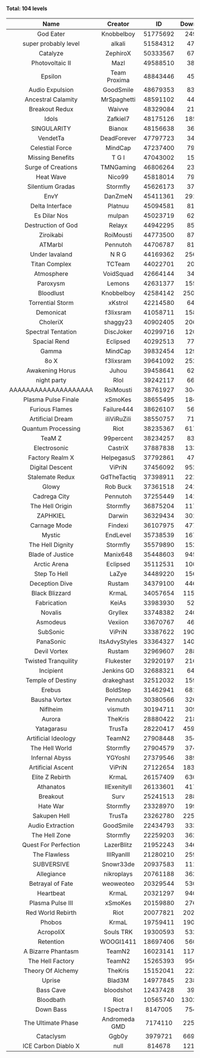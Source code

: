 #### Total: 104 levels

| Name | Creator | ID | Downloads | Likes |
|:---:|:---:|:---:|:---:|:---:|
| God Eater | Knobbelboy | 51775692 | 249825 | 40320
| super probably level | alkali | 51584312 | 47652 | 3810
| Catalyze | ZephiroX | 50333567 | 67685 | 6212
| Photovoltaic II | Mazl | 49588510 | 38336 | 3890
| Epsilon | Team Proxima | 48843446 | 45240 | 4630
| Audio Expulsion | GoodSmile | 48679353 | 83656 | 7190
| Ancestral Calamity | MrSpaghetti | 48591102 | 44700 | 4151
| Breakout Redux | Waivve | 48329084 | 21431 | 2211
| Idols | Zafkiel7 | 48175126 | 185100 | 22398
| SINGULARITY | Bianox | 48156638 | 36817 | 6345
| VendetTa | DeadForever | 47797723 | 34852 | 3379
| Celestial Force  | MindCap | 47237400 | 79764 | 7340
| Missing Benefits | T G I | 47043002 | 15829 | 1291
| Surge of Creations | TMNGaming | 46806264 | 23633 | 2254
| Heat Wave | Nico99 | 45818014 | 79695 | 7364
| Silentium Gradas | Stormfly | 45626173 | 37152 | 3457
| EnvY | DanZmeN | 45411361 | 291687 | 25902
| Delta Interface | Platnuu | 45094581 | 81051 | 7955
| Es Dilar Nos | mulpan | 45023719 | 62443 | 5541
| Destruction of God | Relayx | 44942295 | 85687 | 8501
| Ziroikabi | RoiMousti | 44773500 | 87161 | 7337
| ATMarbl | Pennutoh | 44706787 | 81175 | 7251
| Under lavaland | N R G | 44169362 | 256847 | 23222
| Titan Complex | TCTeam | 44022701 | 20890 | 2434
| Atmosphere | VoidSquad | 42664144 | 34798 | 2828
| Paroxysm | Lemons | 42631377 | 155647 | 12800
| Bloodlust | Knobbelboy | 42584142 | 2508408 | 241550
| Torrential Storm | xKstrol | 42214580 | 64320 | 1132
| Demonicat | f3lixsram | 41058711 | 158213 | 12771
| CholeriX | shaggy23 | 40902405 | 206163 | 15938
| Spectral Tentation | DiscJoker | 40299716 | 120774 | 8517
| Spacial Rend | Eclipsed | 40292513 | 77198 | 6604
| Gamma | MindCap | 39832454 | 129553 | 11553
| 8o X | f3lixsram | 39641092 | 252909 | 19885
| Awakening Horus | Juhou | 39458641 | 62317 | 5502
| night party | Rlol | 39242117 | 66667 | 6444
| AAAAAAAAAAAAAAAAAAAA | RoiMousti | 38761927 | 304470 | 20074
| Plasma Pulse Finale | xSmoKes | 38655495 | 184517 | 16576
| Furious Flames | Failure444 | 38626107 | 56474 | 4429
| Artificial Dream | iIiViRuZiIi | 38550757 | 71256 | 6090
| Quantum Processing | Riot | 38235367 | 617558 | 42818
| TeaM Z | 99percent | 38234257 | 83062 | 6653
| Electrosonic | CastriX | 37887838 | 133384 | 11903
| Factory Realm X | HelpegasuS | 37792861 | 47331 | 4550
| Digital Descent | ViPriN | 37456092 | 952675 | 89256
| Stalemate Redux | GdTheTactiq | 37398911 | 221017 | 16728
| Glowy | Rob Buck | 37361518 | 241081 | 24356
| Cadrega City | Pennutoh | 37255449 | 141874 | 12899
| The Hell Origin | Stormfly | 36875204 | 117553 | 9515
| ZAPHKIEL | Darwin | 36329434 | 301932 | 32611
| Carnage Mode | Findexi | 36107975 | 477612 | 45330
| Mystic | EndLevel | 35738539 | 167706 | 15589
| The Hell Dignity | Stormfly | 35579890 | 152451 | 13124
| Blade of Justice | Manix648 | 35448603 | 945157 | 97280
| Arctic Arena | Eclipsed | 35112531 | 100993 | 7734
| Step To Hell | LaZye | 34489220 | 156627 | 15885
| Deception Dive | Rustam | 34379100 | 446460 | 29588
| Black Blizzard | KrmaL | 34057654 | 1156973 | 112646
| Fabrication | KeiAs | 33983930 | 52555 | 5792
| Novalis | Gryllex | 33748382 | 240325 | 21733
| Asmodeus | Vexiion | 33670767 | 46378 | 4350
| SubSonic | ViPriN | 33387622 | 1900897 | 144553
| PanaSonic | ItsAdvyStyles | 33364327 | 1407356 | 179321
| Devil Vortex | Rustam | 32969607 | 288692 | 25901
| Twisted Tranquility | Flukester | 32920197 | 216160 | 21190
| Incipient | Jenkins GD | 32688321 | 64935 | 6086
| Temple of Destiny | drakeghast | 32512032 | 159740 | 15527
| Erebus | BoldStep | 31462941 | 681366 | 63486
| Bausha Vortex | Pennutoh | 30380566 | 326061 | 29470
| Niflheim | vismuth | 30194711 | 309409 | 24637
| Aurora | TheKris | 28880422 | 218157 | 20424
| Yatagarasu  | TrusTa | 28220417 | 4590267 | 428825
| Artificial Ideology | TeamN2 | 27908448 | 354999 | 35470
| The Hell World | Stormfly | 27904579 | 374860 | 27522
| Infernal Abyss | YGYoshI | 27379546 | 389873 | 38802
| Artificial Ascent | ViPriN | 27122654 | 1831604 | 161810
| Elite Z Rebirth | KrmaL | 26157409 | 630578 | 41484
| Athanatos | IIExenityII | 26133601 | 417548 | 46517
| Breakout | Surv | 25241513 | 288871 | 29206
| Hate War | Stormfly | 23328970 | 199405 | 15075
| Sakupen Hell | TrusTa | 23262780 | 2251184 | 165115
| Audio Extraction | GoodSmile | 22434793 | 333000 | 31887
| The Hell Zone | Stormfly | 22259203 | 362876 | 23785
| Quest For Perfection | LazerBlitz | 21952243 | 346466 | 30206
| The Flawless | IlIRyanIlI | 21280210 | 259903 | 23711
| SUBVERSIVE | Snowr33de | 20937583 | 111401 | 14343
| Allegiance | nikroplays | 20761188 | 362983 | 39360
| Betrayal of Fate | weoweoteo | 20329544 | 530402 | 49636
| Heartbeat | KrmaL | 20321297 | 940176 | 83539
| Plasma Pulse III | xSmoKes | 20159880 | 276653 | 27097
| Red World Rebirth | Riot | 20077821 | 2021055 | 135159
| Phobos | KrmaL | 19759411 | 1909406 | 171773
| AcropoliX | Souls TRK | 19300593 | 532025 | 73934
| Retention | WOOGI1411 | 18697406 | 560345 | 69345
| A Bizarre Phantasm | TeamN2 | 16023141 | 1172615 | 117329
| The Hell Factory | TeamN2 | 15265393 | 956780 | 94451
| Theory Of Alchemy | TheKris | 15152041 | 223624 | 16624
| Uprise | Blad3M | 14977845 | 238773 | 22399
| Bass Cave | bloodshot | 12437428 | 39341 | 4495
| Bloodbath | Riot | 10565740 | 13027814 | 1189600
| Down Bass | I Spectra I | 8147005 | 754612 | 68099
| The Ultimate Phase | Andromeda GMD | 7174110 | 2256780 | 228104
| Cataclysm | Ggb0y | 3979721 | 6694146 | 540164
| ICE Carbon Diablo X | null | 814678 | 1217562 | 88142
